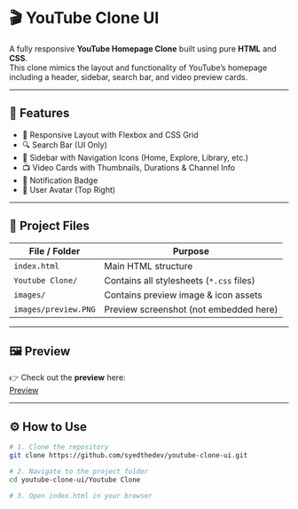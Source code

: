# 🎬 YouTube Clone UI

A fully responsive **YouTube Homepage Clone** built using pure **HTML** and **CSS**.  
This clone mimics the layout and functionality of YouTube’s homepage including a header, sidebar, search bar, and video preview cards.

---

## 🚀 Features

- 📱 Responsive Layout with Flexbox and CSS Grid
- 🔍 Search Bar (UI Only)
- 🧭 Sidebar with Navigation Icons (Home, Explore, Library, etc.)
- 📺 Video Cards with Thumbnails, Durations & Channel Info
- 🔔 Notification Badge
- 🧑 User Avatar (Top Right)

---

## 📁 Project Files

| File / Folder              | Purpose                                   |
|---------------------------|-------------------------------------------|
| `index.html`              | Main HTML structure                       |
| `Youtube Clone/`          | Contains all stylesheets (`*.css` files)  |
| `images/`                 | Contains preview image & icon assets      |
| `images/preview.PNG`      | Preview screenshot (not embedded here)    |

---

## 🖼️ Preview

👉 Check out the **preview** here:  
[Preview](images/preview.PNG)

---

## ⚙️ How to Use

```bash
# 1. Clone the repository
git clone https://github.com/syedthedev/youtube-clone-ui.git

# 2. Navigate to the project folder
cd youtube-clone-ui/Youtube Clone

# 3. Open index.html in your browser
